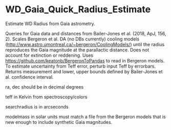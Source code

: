 # WD_Gaia_Quick_Radius_Estimate
Estimate WD Radius from Gaia astrometry.
  
Queries for Gaia data and distances from Bailer-Jones et al. (2018, ApJ, 156, 2).
Scales Bergeron et al. DA (no DBs currently) cooling models (http://www.astro.umontreal.ca/~bergeron/CoolingModels/)
until the radius reproduces the Gaia magnitude at the parallactic distance.
Does not account for extinction or reddening.  Uses https://github.com/keatonb/BergeronToPandas to read in Bergeron models. 
To estimate uncertainty from Teff error, perturb input Teff by errorbars.
Returns measurement and lower, upper bounds defined by Bailer-Jones et al. confidence interval.

ra, dec should be in decimal degrees

teff in Kelvin from spectroscopy/colors

searchradius is in arcseconds

modelmass in solar units must match a file from the Bergeron models that is new enough to include synthetic Gaia magnitudes.
